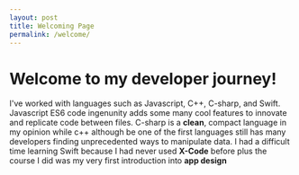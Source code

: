 ```yaml
---
layout: post
title: Welcoming Page
permalink: /welcome/
---
```


# Welcome to my developer journey!
I've worked with languages such as Javascript, C++, C-sharp, and Swift. Javascript ES6 code ingenunity adds some many cool features to innovate and replicate code between files. C-sharp is a **clean**, compact language in my opinion while c++ although be one of the first languages still has many developers finding unprecedented ways to manipulate data.  I had a difficult time learning Swift because I had never used **X-Code** before plus the course I did was my very first introduction into **app design**

